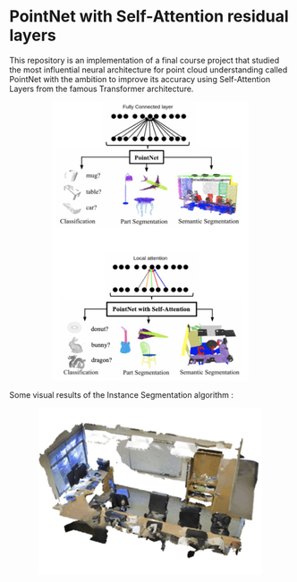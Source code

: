 # PointNet with Self-Attention residual layers
This repository is an implementation of a final course project that studied the most influential neural architecture for point cloud understanding called PointNet with the ambition to improve its accuracy using Self-Attention Layers from the famous Transformer architecture.

<div align="center">
  <img src="PointNet_w_SA2.png" alt="Project Description" style="width:350px;height:500px;">
</div>

Some visual results of the Instance Segmentation algorithm :
<p align="center">
  <img src="./gif/results_PNA.gif" alt="Image Description" width="400" height="300">
</p>
